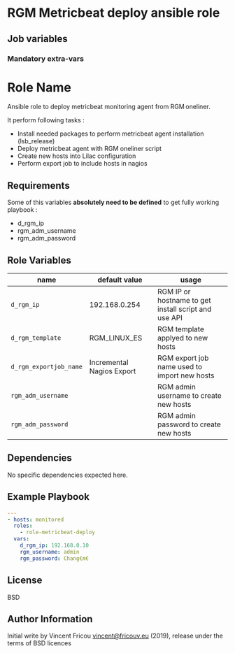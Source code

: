 # RGM Metricbeat deploy ansible role
## Job variables


### Mandatory extra-vars





Role Name
=========

Ansible role to deploy metricbeat monitoring agent from RGM oneliner.

It perform following tasks :
- Install needed packages to perform metricbeat agent installation (lsb_release)
- Deploy metricbeat agent with RGM oneliner script
- Create new hosts into Lilac configuration
- Perform export job to include hosts in nagios

Requirements
------------

Some of this variables **absolutely need to be defined** to get fully working playbook :

- d_rgm_ip
- rgm_adm_username
- rgm_adm_password

Role Variables
--------------

| name                       | default value             | usage                                                |
| -------------------------- | --------------------------| ---------------------------------------------------- |
| ```d_rgm_ip```             | 192.168.0.254             | RGM IP or hostname to get install script and use API |
| ```d_rgm_template```       | RGM_LINUX_ES              | RGM template applyed to new hosts                    |
| ```d_rgm_exportjob_name``` | Incremental Nagios Export | RGM export job name used to import new hosts         |
| ```rgm_adm_username```     |                           | RGM admin username to create new hosts               |
| ```rgm_adm_password```     |                           | RGM admin password to create new hosts               |

Dependencies
------------

No specific dependencies expected here.

Example Playbook
----------------

```yaml
---
- hosts: monitored
  roles:
    - role-metricbeat-deploy
  vars:
    d_rgm_ip: 192.168.0.10
    rgm_username: admin
    rgm_password: Chang€m€
```

License
-------

BSD

Author Information
------------------

Initial write by Vincent Fricou <vincent@fricouv.eu> (2019), release under the terms of BSD licences